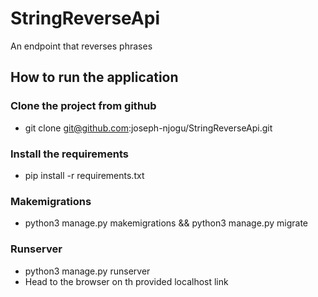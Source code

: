 # StringReverseApi
An endpoint that reverses phrases

## How to run the application
### Clone the project from github
- git clone git@github.com:joseph-njogu/StringReverseApi.git

### Install the requirements
- pip install -r requirements.txt

### Makemigrations
- python3 manage.py makemigrations && python3 manage.py migrate

### Runserver
- python3 manage.py runserver
- Head to the browser on th provided localhost link


